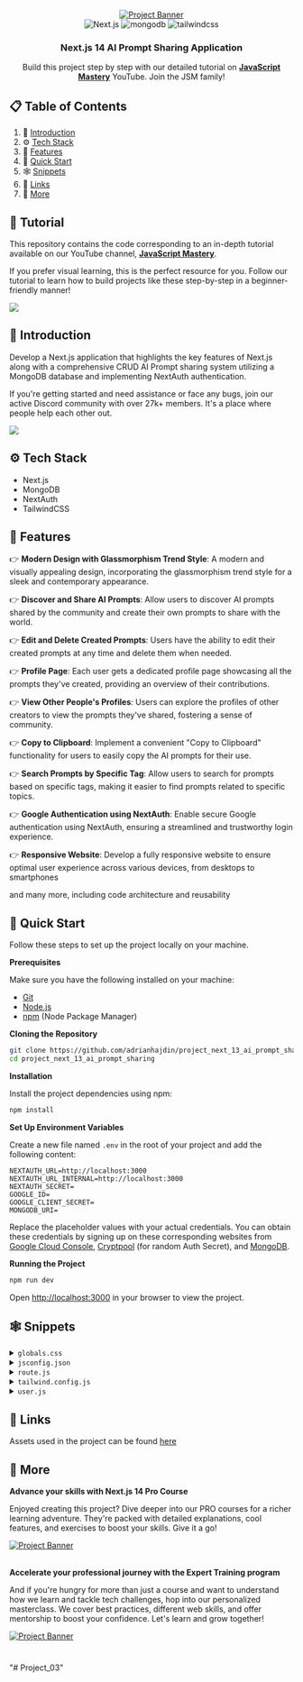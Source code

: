 <div align="center">
  <br />
    <a href="https://youtu.be/wm5gMKuwSYk?feature=shared" target="_blank">
      <img src="https://github.com/adrianhajdin/project_next_14_ai_prompt_sharing/assets/151519281/40a6e6fe-7f97-45bc-8113-bb5732fdcdb7" alt="Project Banner">
    </a>
  <br />

  <div>
    <img src="https://img.shields.io/badge/-Next_JS-black?style=for-the-badge&logoColor=white&logo=nextdotjs&color=000" alt="Next.js" />
    <img src="https://img.shields.io/badge/-Mongodb-black?style=for-the-badge&logoColor=white&logo=mongodb&color=47A248" alt="mongodb" />
    <img src="https://img.shields.io/badge/-Tailwind_CSS-black?style=for-the-badge&logoColor=white&logo=tailwindcss&color=06B6D4" alt="tailwindcss" />
  </div>

  <h3 align="center">Next.js 14 AI Prompt Sharing Application</h3>

   <div align="center">
     Build this project step by step with our detailed tutorial on <a href="https://www.youtube.com/@javascriptmastery/videos" target="_blank"><b>JavaScript Mastery</b></a> YouTube. Join the JSM family!
    </div>
</div>

## 📋 <a name="table">Table of Contents</a>

1. 🤖 [Introduction](#introduction)
2. ⚙️ [Tech Stack](#tech-stack)
3. 🔋 [Features](#features)
4. 🤸 [Quick Start](#quick-start)
5. 🕸️ [Snippets](#snippets)
6. 🔗 [Links](#links)
7. 🚀 [More](#more)

## 🚨 Tutorial

This repository contains the code corresponding to an in-depth tutorial available on our YouTube channel, <a href="https://www.youtube.com/@javascriptmastery/videos" target="_blank"><b>JavaScript Mastery</b></a>. 

If you prefer visual learning, this is the perfect resource for you. Follow our tutorial to learn how to build projects like these step-by-step in a beginner-friendly manner!

<a href="https://youtu.be/wm5gMKuwSYk?feature=shared" target="_blank"><img src="https://github.com/sujatagunale/EasyRead/assets/151519281/1736fca5-a031-4854-8c09-bc110e3bc16d" /></a>

## <a name="introduction">🤖 Introduction</a>

Develop a Next.js application that highlights the key features of Next.js along with a comprehensive CRUD AI Prompt sharing system utilizing a MongoDB database and implementing NextAuth authentication.

If you're getting started and need assistance or face any bugs, join our active Discord community with over 27k+ members. It's a place where people help each other out.

<a href="https://discord.com/invite/n6EdbFJ" target="_blank"><img src="https://github.com/sujatagunale/EasyRead/assets/151519281/618f4872-1e10-42da-8213-1d69e486d02e" /></a>

## <a name="tech-stack">⚙️ Tech Stack</a>

- Next.js
- MongoDB
- NextAuth
- TailwindCSS

## <a name="features">🔋 Features</a>

👉 **Modern Design with Glassmorphism Trend Style**: A modern and visually appealing design, incorporating the glassmorphism trend style for a sleek and contemporary appearance.

👉 **Discover and Share AI Prompts**: Allow users to discover AI prompts shared by the community and create their own prompts to share with the world.

👉 **Edit and Delete Created Prompts**: Users have the ability to edit their created prompts at any time and delete them when needed.

👉 **Profile Page**: Each user gets a dedicated profile page showcasing all the prompts they've created, providing an overview of their contributions.

👉 **View Other People's Profiles**: Users can explore the profiles of other creators to view the prompts they've shared, fostering a sense of community.

👉 **Copy to Clipboard**: Implement a convenient "Copy to Clipboard" functionality for users to easily copy the AI prompts for their use.

👉 **Search Prompts by Specific Tag**: Allow users to search for prompts based on specific tags, making it easier to find prompts related to specific topics.

👉 **Google Authentication using NextAuth**: Enable secure Google authentication using NextAuth, ensuring a streamlined and trustworthy login experience.

👉 **Responsive Website**: Develop a fully responsive website to ensure optimal user experience across various devices, from desktops to smartphones

and many more, including code architecture and reusability 

## <a name="quick-start">🤸 Quick Start</a>

Follow these steps to set up the project locally on your machine.

**Prerequisites**

Make sure you have the following installed on your machine:

- [Git](https://git-scm.com/)
- [Node.js](https://nodejs.org/en)
- [npm](https://www.npmjs.com/) (Node Package Manager)

**Cloning the Repository**

```bash
git clone https://github.com/adrianhajdin/project_next_13_ai_prompt_sharing.git
cd project_next_13_ai_prompt_sharing
```

**Installation**

Install the project dependencies using npm:

```bash
npm install
```

**Set Up Environment Variables**

Create a new file named `.env` in the root of your project and add the following content:

```env
NEXTAUTH_URL=http://localhost:3000
NEXTAUTH_URL_INTERNAL=http://localhost:3000
NEXTAUTH_SECRET=
GOOGLE_ID=
GOOGLE_CLIENT_SECRET=
MONGODB_URI=
```

Replace the placeholder values with your actual credentials. You can obtain these credentials by signing up on these corresponding websites from [Google Cloud Console](https://console.cloud.google.com/welcome?rapt=AEjHL4MBaLLneW6OfAHf_zgms1eWZFw1wdy0_KIC4uh1nEqh2m4ojOvrXNlzJ4h7CZTkpiWgcsoHbUvS-FMdCP7WIkaVlPAeU7cnVR6Y0wJHeLMOtU6KAzA&project=promptopia-385410), [Cryptpool](https://www.cryptool.org/en/cto/openssl) (for random Auth Secret), and [MongoDB](https://www.mongodb.com/). 

**Running the Project**

```bash
npm run dev
```

Open [http://localhost:3000](http://localhost:3000) in your browser to view the project.

## <a name="snippets">🕸️ Snippets</a>

<details>
<summary><code>globals.css</code></summary>

```css
@import url("https://fonts.googleapis.com/css2?family=Inter:wght@100;200;300;400;500;600;700;800;900&display=swap");

@tailwind base;
@tailwind components;
@tailwind utilities;

/* 
  Note: The styles for this gradient grid background is heavily inspired by the creator of this amazing site (https://dub.sh) – all credits go to them! 
*/

.main {
  width: 100vw;
  min-height: 100vh;
  position: fixed;
  display: flex;
  justify-content: center;
  padding: 120px 24px 160px 24px;
  pointer-events: none;
}

.main:before {
  background: radial-gradient(circle, rgba(2, 0, 36, 0) 0, #fafafa 100%);
  position: absolute;
  content: "";
  z-index: 2;
  width: 100%;
  height: 100%;
  top: 0;
}

.main:after {
  content: "";
  background-image: url("/assets/images/grid.svg");
  z-index: 1;
  position: absolute;
  width: 100%;
  height: 100%;
  top: 0;
  opacity: 0.4;
  filter: invert(1);
}

.gradient {
  height: fit-content;
  z-index: 3;
  width: 100%;
  max-width: 640px;
  background-image: radial-gradient(
      at 27% 37%,
      hsla(215, 98%, 61%, 1) 0px,
      transparent 0%
    ),
    radial-gradient(at 97% 21%, hsla(125, 98%, 72%, 1) 0px, transparent 50%),
    radial-gradient(at 52% 99%, hsla(354, 98%, 61%, 1) 0px, transparent 50%),
    radial-gradient(at 10% 29%, hsla(256, 96%, 67%, 1) 0px, transparent 50%),
    radial-gradient(at 97% 96%, hsla(38, 60%, 74%, 1) 0px, transparent 50%),
    radial-gradient(at 33% 50%, hsla(222, 67%, 73%, 1) 0px, transparent 50%),
    radial-gradient(at 79% 53%, hsla(343, 68%, 79%, 1) 0px, transparent 50%);
  position: absolute;
  content: "";
  width: 100%;
  height: 100%;
  filter: blur(100px) saturate(150%);
  top: 80px;
  opacity: 0.15;
}

@media screen and (max-width: 640px) {
  .main {
    padding: 0;
  }
}

/* Tailwind Styles */

.app {
  @apply relative z-10 flex justify-center items-center flex-col max-w-7xl mx-auto sm:px-16 px-6;
}

.black_btn {
  @apply rounded-full border border-black bg-black py-1.5 px-5 text-white transition-all hover:bg-white hover:text-black text-center text-sm font-inter flex items-center justify-center;
}

.outline_btn {
  @apply rounded-full border border-black bg-transparent py-1.5 px-5 text-black transition-all hover:bg-black hover:text-white text-center text-sm font-inter flex items-center justify-center;
}

.head_text {
  @apply mt-5 text-5xl font-extrabold leading-[1.15] text-black sm:text-6xl;
}

.orange_gradient {
  @apply bg-gradient-to-r from-amber-500 via-orange-600 to-yellow-500 bg-clip-text text-transparent;
}

.green_gradient {
  @apply bg-gradient-to-r from-green-400 to-green-500 bg-clip-text text-transparent;
}

.blue_gradient {
  @apply bg-gradient-to-r from-blue-600 to-cyan-600 bg-clip-text text-transparent;
}

.desc {
  @apply mt-5 text-lg text-gray-600 sm:text-xl max-w-2xl;
}

.search_input {
  @apply block w-full rounded-md border border-gray-200 bg-white py-2.5 font-satoshi pl-5 pr-12 text-sm shadow-lg font-medium focus:border-black focus:outline-none focus:ring-0;
}

.copy_btn {
  @apply w-7 h-7 rounded-full bg-white/10 shadow-[inset_10px_-50px_94px_0_rgb(199,199,199,0.2)] backdrop-blur flex justify-center items-center cursor-pointer;
}

.glassmorphism {
  @apply rounded-xl border border-gray-200 bg-white/20 shadow-[inset_10px_-50px_94px_0_rgb(199,199,199,0.2)] backdrop-blur p-5;
}

.prompt_layout {
  @apply space-y-6 py-8 sm:columns-2 sm:gap-6 xl:columns-3;
}

/* Feed Component */
.feed {
  @apply mt-16 mx-auto w-full max-w-xl flex justify-center items-center flex-col gap-2;
}

/* Form Component */
.form_textarea {
  @apply w-full flex rounded-lg h-[200px] mt-2 p-3 text-sm text-gray-500 outline-0;
}

.form_input {
  @apply w-full flex rounded-lg mt-2 p-3 text-sm text-gray-500 outline-0;
}

/* Nav Component */
.logo_text {
  @apply max-sm:hidden font-satoshi font-semibold text-lg text-black tracking-wide;
}

.dropdown {
  @apply absolute right-0 top-full mt-3 w-full p-5 rounded-lg bg-white min-w-[210px] flex flex-col gap-2 justify-end items-end;
}

.dropdown_link {
  @apply text-sm font-inter text-gray-700 hover:text-gray-500 font-medium;
}

/* PromptCard Component */
.prompt_card {
  @apply flex-1 break-inside-avoid rounded-lg border border-gray-300 bg-white/20 bg-clip-padding p-6 pb-4 backdrop-blur-lg backdrop-filter md:w-[360px] w-full h-fit;
}

.flex-center {
  @apply flex justify-center items-center;
}

.flex-start {
  @apply flex justify-start items-start;
}

.flex-end {
  @apply flex justify-end items-center;
}

.flex-between {
  @apply flex justify-between items-center;
}
```

</details>

<details>
<summary><code>jsconfig.json</code></summary>

```json
{
  "compilerOptions": {
    "paths": {
      "@*": ["./*"]
    }
  }
}
```

</details>

<details>
<summary><code>route.js</code></summary>

```javascript
import Prompt from "@models/prompt";
import { connectToDB } from "@utils/database";

export const GET = async (request, { params }) => {
    try {
        await connectToDB()

        const prompt = await Prompt.findById(params.id).populate("creator")
        if (!prompt) return new Response("Prompt Not Found", { status: 404 });

        return new Response(JSON.stringify(prompt), { status: 200 })

    } catch (error) {
        return new Response("Internal Server Error", { status: 500 });
    }
}

export const PATCH = async (request, { params }) => {
    const { prompt, tag } = await request.json();

    try {
        await connectToDB();

        // Find the existing prompt by ID
        const existingPrompt = await Prompt.findById(params.id);

        if (!existingPrompt) {
            return new Response("Prompt not found", { status: 404 });
        }

        // Update the prompt with new data
        existingPrompt.prompt = prompt;
        existingPrompt.tag = tag;

        await existingPrompt.save();

        return new Response("Successfully updated the Prompts", { status: 200 });
    } catch (error) {
        return new Response("Error Updating Prompt", { status: 500 });
    }
};

export const DELETE = async (request, { params }) => {
    try {
        await connectToDB();

        // Find the prompt by ID and remove it
        await Prompt.findByIdAndRemove(params.id);

        return new Response("Prompt deleted successfully", { status: 200 });
    } catch (error) {
        return new Response("Error deleting prompt", { status: 500 });
    }
};
```

</details>

<details>
<summary><code>tailwind.config.js</code></summary>

```javascript
/** @type {import('tailwindcss').Config} */
module.exports = {
  content: [
    './pages/**/*.{js,ts,jsx,tsx,mdx}',
    './components/**/*.{js,ts,jsx,tsx,mdx}',
    './app/**/*.{js,ts,jsx,tsx,mdx}',
  ],
  theme: {
    extend: {
      fontFamily: {
        satoshi: ['Satoshi', 'sans-serif'],
        inter: ['Inter', 'sans-serif'],
      },
      colors: {
        'primary-orange': '#FF5722',
      }
    },
  },
  plugins: [],
}
```

</details>

<details>
<summary><code>user.js</code></summary>

```javascript
username: {
    type: String,
    required: [true, 'Username is required!'],
    match: [/^(?=.{8,20}$)(?![_.])(?!.*[_.]{2})[a-zA-Z0-9._]+(?<![_.])$/, "Username invalid, it should contain 8-20 alphanumeric letters and be unique!"]
  },
```

</details>

## <a name="links">🔗 Links</a>

Assets used in the project can be found [here](https://drive.google.com/file/d/15bGW9HBImu1p3HAYalnaj2Ig_Sn-1c-f/view)

## <a name="more">🚀 More</a>

**Advance your skills with Next.js 14 Pro Course**

Enjoyed creating this project? Dive deeper into our PRO courses for a richer learning adventure. They're packed with detailed explanations, cool features, and exercises to boost your skills. Give it a go!

<a href="https://jsmastery.pro/next14" target="_blank">
<img src="https://github.com/sujatagunale/EasyRead/assets/151519281/557837ce-f612-4530-ab24-189e75133c71" alt="Project Banner">
</a>

<br />
<br />

**Accelerate your professional journey with the Expert Training program**

And if you're hungry for more than just a course and want to understand how we learn and tackle tech challenges, hop into our personalized masterclass. We cover best practices, different web skills, and offer mentorship to boost your confidence. Let's learn and grow together!

<a href="https://www.jsmastery.pro/masterclass" target="_blank">
<img src="https://github.com/sujatagunale/EasyRead/assets/151519281/fed352ad-f27b-400d-9b8f-c7fe628acb84" alt="Project Banner">
</a>

#
"# Project_03" 
